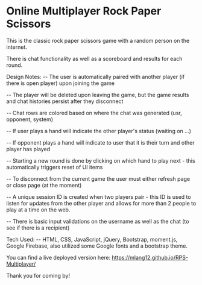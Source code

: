 # Online Multiplayer Rock Paper Scissors

This is the classic rock paper scissors game with a random person on the internet. 

There is chat functionality as well as a scoreboard and results for each round.

Design Notes:
-- The user is automatically paired with another player (if there is open player) upon joining the game

-- The player will be deleted upon leaving the game, but the game results and chat histories persist after they disconnect

-- Chat rows are colored based on where the chat was generated (usr, opponent, system)

-- If user plays a hand will indicate the other player's status (waiting on ...)

-- If opponent plays a hand will indicate to user that it is their turn and other player has played

-- Starting a new round is done by clicking on which hand to play next - this automatically triggers reset of UI items

-- To disconnect from the current game the user must either refresh page or close page (at the moment)

-- A unique session ID is created when two players pair - this ID is used to listen for updates from the other player and allows for more than 2 people to play at a time on the web.

-- There is basic input validations on the username as well as the chat (to see if there is a recipient)




Tech Used:
-- HTML, CSS, JavaScript, jQuery, Bootstrap, moment.js, Google Firebase, also utilized some Google fonts and a bootstrap theme.


You can find a live deployed version here:
https://mlang12.github.io/RPS-Multiplayer/

Thank you for coming by!
